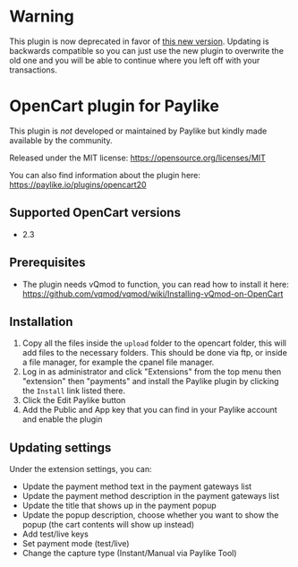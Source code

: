 # Warning
This plugin is now deprecated in favor of [this new version](https://github.com/paylike/plugin-opencart-3). 
Updating is backwards compatible so you can just use the new plugin to overwrite the old one and you will be able to continue where you left off with your transactions. 
 
 
# OpenCart plugin for Paylike

This plugin is *not* developed or maintained by Paylike but kindly made
available by the community.

Released under the MIT license: https://opensource.org/licenses/MIT

You can also find information about the plugin here: https://paylike.io/plugins/opencart20

## Supported OpenCart versions

- 2.3

## Prerequisites

- The plugin needs vQmod to function, you can read how to install it here: https://github.com/vqmod/vqmod/wiki/Installing-vQmod-on-OpenCart

## Installation

1. Copy all the files inside the `upload` folder to the opencart folder, this will add files to the necessary folders. This should be done via ftp, or inside a file manager, for example the cpanel file manager. 
2. Log in as administrator and click  "Extensions" from the top menu then "extension" then "payments" and install the Paylike plugin by clicking the `Install` link listed there.
3. Click the Edit Paylike button 
4. Add the Public and App key that you can find in your Paylike account and enable the plugin

## Updating settings

Under the extension settings, you can:
 * Update the payment method text in the payment gateways list
 * Update the payment method description in the payment gateways list
 * Update the title that shows up in the payment popup 
 * Update the popup description, choose whether you want to show the popup  (the cart contents will show up instead)
 * Add test/live keys
 * Set payment mode (test/live)
 * Change the capture type (Instant/Manual via Paylike Tool)
 
  

